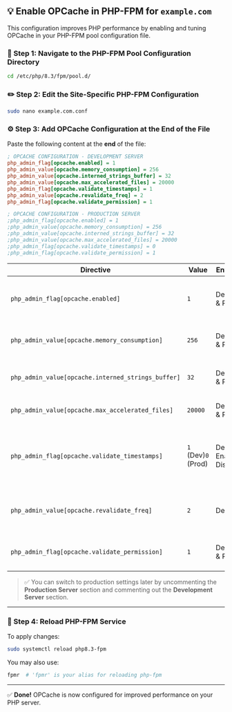 
## 💡 Enable OPCache in PHP-FPM for `example.com`

This configuration improves PHP performance by enabling and tuning OPCache in your PHP-FPM pool configuration file.

### 📁 Step 1: Navigate to the PHP-FPM Pool Configuration Directory

```bash
cd /etc/php/8.3/fpm/pool.d/
```

### ✏️ Step 2: Edit the Site-Specific PHP-FPM Configuration

```bash
sudo nano example.com.conf
```

### ⚙️ Step 3: Add OPCache Configuration at the End of the File

Paste the following content at the **end** of the file:

```ini
; OPCACHE CONFIGURATION - DEVELOPMENT SERVER
php_admin_flag[opcache.enabled] = 1
php_admin_value[opcache.memory_consumption] = 256
php_admin_value[opcache.interned_strings_buffer] = 32
php_admin_value[opcache.max_accelerated_files] = 20000
php_admin_flag[opcache.validate_timestamps] = 1
php_admin_value[opcache.revalidate_freq] = 2
php_admin_flag[opcache.validate_permission] = 1

; OPCACHE CONFIGURATION - PRODUCTION SERVER
;php_admin_flag[opcache.enabled] = 1
;php_admin_value[opcache.memory_consumption] = 256
;php_admin_value[opcache.interned_strings_buffer] = 32
;php_admin_value[opcache.max_accelerated_files] = 20000
;php_admin_flag[opcache.validate_timestamps] = 0
;php_admin_flag[opcache.validate_permission] = 1
```


|**Directive**|**Value**|**Environment**|**Description**|
|---|---|---|---|
|`php_admin_flag[opcache.enabled]`|`1`|Development & Prod|Enables OPCache. Improves performance by caching compiled PHP bytecode.|
|`php_admin_value[opcache.memory_consumption]`|`256`|Development & Prod|Allocates 256MB for storing precompiled script bytecode.|
|`php_admin_value[opcache.interned_strings_buffer]`|`32`|Development & Prod|Allocates 32MB for storing interned strings (reduces memory use).|
|`php_admin_value[opcache.max_accelerated_files]`|`20000`|Development & Prod|Maximum number of PHP files that can be cached.|
|`php_admin_flag[opcache.validate_timestamps]`|`1` (Dev)`0` (Prod)|Dev: EnabledProd: Disabled|Dev: Automatically checks if scripts changed (useful during development).Prod: Disabling improves performance.|
|`php_admin_value[opcache.revalidate_freq]`|`2`|Development|Check for script updates every 2 seconds. Ignored in production if timestamps are off.|
|`php_admin_flag[opcache.validate_permission]`|`1`|Development & Prod|Ensures the script is still accessible to PHP on each request.|


> ✅ You can switch to production settings later by uncommenting the **Production Server** section and commenting out the **Development Server** section.

---

### 🔁 Step 4: Reload PHP-FPM Service

To apply changes:

```bash
sudo systemctl reload php8.3-fpm
```

You may also use:

```bash
fpmr  # 'fpmr' is your alias for reloading php-fpm
```

---

✅ **Done!** OPCache is now configured for improved performance on your PHP server.
